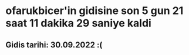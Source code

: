 # ofarukbicer'in gidisine son 5 gun 21 saat 11 dakika 29 saniye kaldi

## Gidis tarihi: 30.09.2022 :(